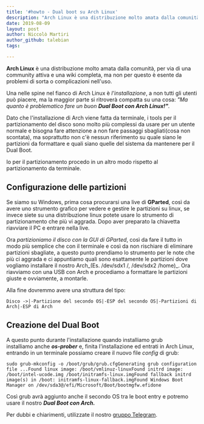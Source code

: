 ```yaml
---
title: '#howto - Dual boot su Arch Linux'
description: "Arch Linux è una distribuzione molto amata dalla comunità, per via di una community attiva e una wiki completa, ma non per questo è esente da problemi di sorta o complicazioni nell'uso."
date: 2019-08-09
layout: post
author: Niccolò Martiri
author_github: talebian
tags:

---
```

**Arch Linux** è una distribuzione molto amata dalla comunità, per via di una community attiva e una wiki completa, ma non per questo è esente da problemi di sorta o complicazioni nell'uso.

Una nelle spine nel fianco di Arch Linux è _l'installazione_, a non tutti gli utenti può piacere, ma la maggior parte si ritroverà compatta su una cosa: _"Ma quanto è problematico fare un buon **Dual Boot con Arch Linux!"**._

Dato che l'installazione di Arch viene fatta da terminale, i tools per il partizionamento del disco sono molto più complessi da usare per un utente normale e bisogna fare attenzione a non fare passaggi sbagliati(cosa non scontata), ma soprattutto non c'è nessun riferimento su quale siano le partizioni da formattare e quali siano quelle del sistema da mantenere per il Dual Boot.

Io per il partizionamento procedo in un altro modo rispetto al partizionamento da terminale.

## Configurazione delle partizioni

Se siamo su Windows, prima cosa procurarsi una live di **GParted**, così da avere uno strumento grafico per vedere e gestire le partizioni su linux, se invece siete su una distribuzione linux potete usare lo strumento di partizionamento che più vi aggrada. Dopo aver preparato la chiavetta riavviare il PC e entrare nella live.

Ora _partizioniamo il disco con la GUI di GParted_, così da fare il tutto in modo più semplice che con il terminale e così da non rischiare di eliminare partizioni sbagliate, a questo punto prendiamo lo strumento per le note che più ci aggrada e ci appuntiamo quali sono esattamente le partizioni dove vogliamo installare il nostro Arch_(Es. /dev/sdx1 /, /dev/sdx2 /home)_. Ora riavviamo con una USB con Arch e procediamo a formattare le partizioni giuste e ovviamente, a montarle.

Alla fine dovremmo avere una struttura del tipo:

    Disco ->|-Partizione del secondo OS|-ESP del secondo OS|-Partizioni di Arch|-ESP di Arch

## Creazione del Dual Boot

A questo punto durante l'installazione quando installiamo grub installiamo anche **_os-prober_** e, finita l'installazione ed entrati in Arch Linux, entrando in un terminale possiamo creare il nuovo file _config_ di grub:

    sudo grub-mkconfig -o /boot/grub/grub.cfgGenerating grub configuration file ...Found linux image: /boot/vmlinuz-linuxFound initrd image: /boot/intel-ucode.img /boot/initramfs-linux.imgFound fallback initrd image(s) in /boot: initramfs-linux-fallback.imgFound Windows Boot Manager on /dev/sda3@/efi/Microsoft/Boot/bootmgfw.efidone

Così grub avrà aggiunto anche il secondo OS tra le boot entry e potremo usare il nostro **_Dual Boot con Arch._**

Per dubbi e chiarimenti, utilizzate il nostro [gruppo Telegram](https://t.me/gentedilinux).